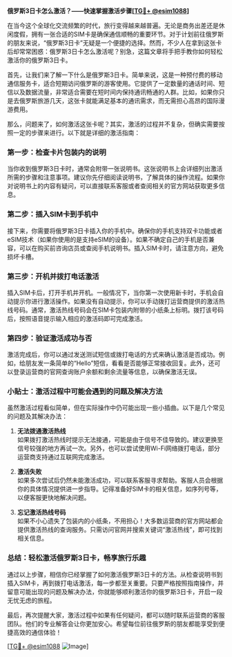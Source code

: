 **俄罗斯3日卡怎么激活？——快速掌握激活步骤[[TG💪+ @esim1088](https://t.me/s/esim1088)]**

在当今这个全球化交流频繁的时代，旅行变得越来越普遍。无论是商务出差还是休闲度假，拥有一张合适的SIM卡是确保通信顺畅的重要环节。对于计划前往俄罗斯的朋友来说，“俄罗斯3日卡”无疑是一个便捷的选择。然而，不少人在拿到这张卡后却常常困惑：俄罗斯3日卡怎么激活呢？别急，这篇文章将手把手教你如何轻松激活你的俄罗斯3日卡。

首先，让我们来了解一下什么是俄罗斯3日卡。简单来说，这是一种预付费的移动通信服务卡，适合短期访问俄罗斯的游客使用。它提供了一定数量的通话时间、短信以及数据流量，非常适合需要在短时间内保持通讯畅通的人群。比如，如果你只是去俄罗斯旅游几天，这张卡就能满足基本的通讯需求，而无需担心高昂的国际漫游费用。

那么，问题来了，如何激活这张卡呢？其实，激活的过程并不复杂，但确实需要按照一定的步骤来进行。以下就是详细的激活指南：

### 第一步：检查卡片包装内的说明
当你收到俄罗斯3日卡时，通常会附带一张说明书。这张说明书上会详细列出激活所需的步骤和注意事项。建议你先仔细阅读说明书，了解具体的操作流程。如果你对说明书上的内容有疑问，可以直接联系客服或者查阅相关的官方网站获取更多信息。

### 第二步：插入SIM卡到手机中
接下来，你需要将俄罗斯3日卡插入你的手机中。确保你的手机支持双卡功能或者eSIM技术（如果你使用的是支持eSIM的设备）。如果不确定自己的手机是否兼容，可以在购买前咨询店员或查阅手机说明书。插入SIM卡时，请注意方向，避免损坏卡槽。

### 第三步：开机并拨打电话激活
插入SIM卡后，打开手机并开机。一般情况下，当你第一次使用新卡时，手机会自动提示你进行激活操作。如果没有自动提示，你可以手动拨打运营商提供的激活热线号码。通常，激活热线号码会在SIM卡包装内附带的小纸条上标明。拨打该号码后，按照语音提示输入相应的激活码即可完成激活。

### 第四步：验证激活成功与否
激活完成后，你可以通过发送测试短信或拨打电话的方式来确认激活是否成功。例如，给朋友发一条简单的“Hello”短信，看看是否能够正常接收回复。此外，还可以登录运营商的官网查询账户余额和剩余流量等信息，以确保激活无误。

### 小贴士：激活过程中可能会遇到的问题及解决方法

虽然激活过程看似简单，但在实际操作中仍可能出现一些小插曲。以下是几个常见的问题及其解决办法：

1. **无法拨通激活热线**  
   如果拨打激活热线时提示无法接通，可能是由于信号不佳导致的。建议更换至信号较强的地方再试一次。另外，也可以尝试使用Wi-Fi网络拨打电话，部分运营商支持通过互联网完成激活。

2. **激活失败**  
   如果多次尝试后仍然未能激活成功，可以联系客服寻求帮助。客服人员会根据你的具体情况提供进一步指导。记得准备好SIM卡的相关信息，如序列号等，以便客服更快地解决问题。

3. **忘记激活热线号码**  
   如果不小心遗失了包装内的小纸条，不用担心！大多数运营商的官方网站都会提供激活热线的查询服务。只需访问官网并搜索关键词“激活热线”，即可找到相关信息。

### 总结：轻松激活俄罗斯3日卡，畅享旅行乐趣

通过以上步骤，相信你已经掌握了如何激活俄罗斯3日卡的方法。从检查说明书到插入SIM卡，再到拨打电话激活，每一步都至关重要。只要严格按照指南操作，并留意可能出现的问题及解决办法，你就能够顺利激活你的俄罗斯3日卡，开启一段无忧无虑的旅程。

最后，再次提醒大家，激活过程中如果有任何疑问，都可以随时联系运营商的客服团队。他们的专业解答会让你更加安心。希望每位前往俄罗斯的朋友都能享受到便捷高效的通信体验！

[[TG💪+ @esim1088](https://t.me/s/esim1088) ![Image](https://i.postimg.cc/4NQfJmqS/Snipaste-2025-05-13-00-14-12.png)]